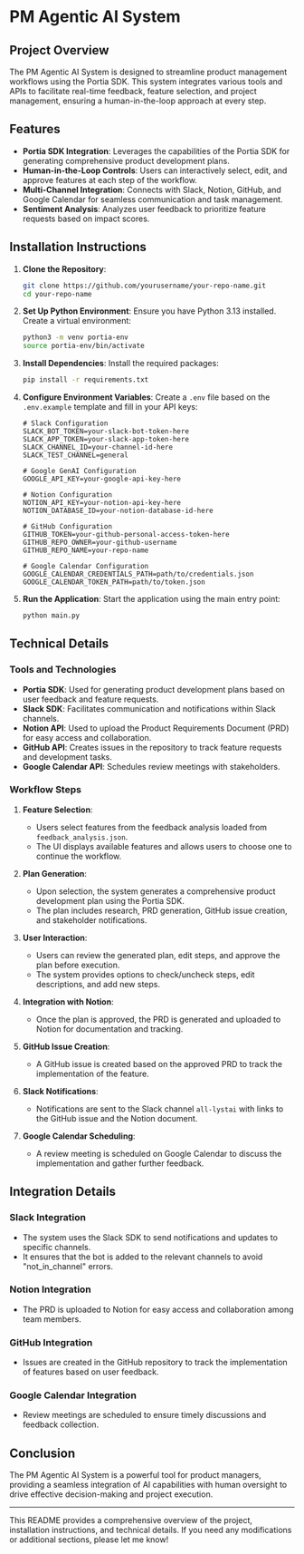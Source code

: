 # PM Agentic AI System

## Project Overview
The PM Agentic AI System is designed to streamline product management workflows using the Portia SDK. This system integrates various tools and APIs to facilitate real-time feedback, feature selection, and project management, ensuring a human-in-the-loop approach at every step.

## Features
- **Portia SDK Integration**: Leverages the capabilities of the Portia SDK for generating comprehensive product development plans.
- **Human-in-the-Loop Controls**: Users can interactively select, edit, and approve features at each step of the workflow.
- **Multi-Channel Integration**: Connects with Slack, Notion, GitHub, and Google Calendar for seamless communication and task management.
- **Sentiment Analysis**: Analyzes user feedback to prioritize feature requests based on impact scores.

## Installation Instructions
1. **Clone the Repository**:
   ```bash
   git clone https://github.com/yourusername/your-repo-name.git
   cd your-repo-name
   ```

2. **Set Up Python Environment**:
   Ensure you have Python 3.13 installed. Create a virtual environment:
   ```bash
   python3 -m venv portia-env
   source portia-env/bin/activate
   ```

3. **Install Dependencies**:
   Install the required packages:
   ```bash
   pip install -r requirements.txt
   ```

4. **Configure Environment Variables**:
   Create a `.env` file based on the `.env.example` template and fill in your API keys:
   ```plaintext
   # Slack Configuration
   SLACK_BOT_TOKEN=your-slack-bot-token-here
   SLACK_APP_TOKEN=your-slack-app-token-here
   SLACK_CHANNEL_ID=your-channel-id-here
   SLACK_TEST_CHANNEL=general

   # Google GenAI Configuration
   GOOGLE_API_KEY=your-google-api-key-here

   # Notion Configuration
   NOTION_API_KEY=your-notion-api-key-here
   NOTION_DATABASE_ID=your-notion-database-id-here

   # GitHub Configuration
   GITHUB_TOKEN=your-github-personal-access-token-here
   GITHUB_REPO_OWNER=your-github-username
   GITHUB_REPO_NAME=your-repo-name

   # Google Calendar Configuration
   GOOGLE_CALENDAR_CREDENTIALS_PATH=path/to/credentials.json
   GOOGLE_CALENDAR_TOKEN_PATH=path/to/token.json
   ```

5. **Run the Application**:
   Start the application using the main entry point:
   ```bash
   python main.py
   ```

## Technical Details

### Tools and Technologies
- **Portia SDK**: Used for generating product development plans based on user feedback and feature requests.
- **Slack SDK**: Facilitates communication and notifications within Slack channels.
- **Notion API**: Used to upload the Product Requirements Document (PRD) for easy access and collaboration.
- **GitHub API**: Creates issues in the repository to track feature requests and development tasks.
- **Google Calendar API**: Schedules review meetings with stakeholders.

### Workflow Steps
1. **Feature Selection**: 
   - Users select features from the feedback analysis loaded from `feedback_analysis.json`.
   - The UI displays available features and allows users to choose one to continue the workflow.

2. **Plan Generation**:
   - Upon selection, the system generates a comprehensive product development plan using the Portia SDK.
   - The plan includes research, PRD generation, GitHub issue creation, and stakeholder notifications.

3. **User Interaction**:
   - Users can review the generated plan, edit steps, and approve the plan before execution.
   - The system provides options to check/uncheck steps, edit descriptions, and add new steps.

4. **Integration with Notion**:
   - Once the plan is approved, the PRD is generated and uploaded to Notion for documentation and tracking.

5. **GitHub Issue Creation**:
   - A GitHub issue is created based on the approved PRD to track the implementation of the feature.

6. **Slack Notifications**:
   - Notifications are sent to the Slack channel `all-lystai` with links to the GitHub issue and the Notion document.

7. **Google Calendar Scheduling**:
   - A review meeting is scheduled on Google Calendar to discuss the implementation and gather further feedback.

## Integration Details

### Slack Integration
- The system uses the Slack SDK to send notifications and updates to specific channels.
- It ensures that the bot is added to the relevant channels to avoid "not_in_channel" errors.

### Notion Integration
- The PRD is uploaded to Notion for easy access and collaboration among team members.

### GitHub Integration
- Issues are created in the GitHub repository to track the implementation of features based on user feedback.

### Google Calendar Integration
- Review meetings are scheduled to ensure timely discussions and feedback collection.

## Conclusion
The PM Agentic AI System is a powerful tool for product managers, providing a seamless integration of AI capabilities with human oversight to drive effective decision-making and project execution.

---

This README provides a comprehensive overview of the project, installation instructions, and technical details. If you need any modifications or additional sections, please let me know!
